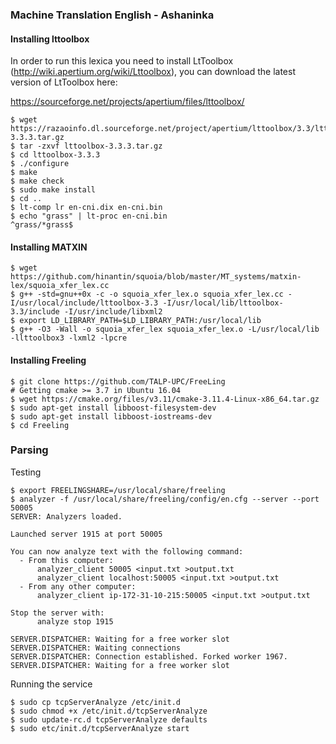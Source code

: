 ### Machine Translation English - Ashaninka 

#### Installing lttoolbox

In order to run this lexica you need to install LtToolbox (http://wiki.apertium.org/wiki/Lttoolbox), you can download the latest version of LtToolbox here:

https://sourceforge.net/projects/apertium/files/lttoolbox/


```
$ wget https://razaoinfo.dl.sourceforge.net/project/apertium/lttoolbox/3.3/lttoolbox-3.3.3.tar.gz
$ tar -zxvf lttoolbox-3.3.3.tar.gz
$ cd lttoolbox-3.3.3
$ ./configure
$ make
$ make check
$ sudo make install
$ cd ..
$ lt-comp lr en-cni.dix en-cni.bin
$ echo "grass" | lt-proc en-cni.bin
^grass/*grass$
```

#### Installing MATXIN

```
$ wget https://github.com/hinantin/squoia/blob/master/MT_systems/matxin-lex/squoia_xfer_lex.cc
$ g++ -std=gnu++0x -c -o squoia_xfer_lex.o squoia_xfer_lex.cc -I/usr/local/include/lttoolbox-3.3 -I/usr/local/lib/lttoolbox-3.3/include -I/usr/include/libxml2
$ export LD_LIBRARY_PATH=$LD_LIBRARY_PATH:/usr/local/lib
$ g++ -O3 -Wall -o squoia_xfer_lex squoia_xfer_lex.o -L/usr/local/lib -llttoolbox3 -lxml2 -lpcre
```

#### Installing Freeling 

```
$ git clone https://github.com/TALP-UPC/FreeLing
# Getting cmake >= 3.7 in Ubuntu 16.04 
$ wget https://cmake.org/files/v3.11/cmake-3.11.4-Linux-x86_64.tar.gz
$ sudo apt-get install libboost-filesystem-dev
$ sudo apt-get install libboost-iostreams-dev
$ cd Freeling 

```

### Parsing 

Testing

```
$ export FREELINGSHARE=/usr/local/share/freeling
$ analyzer -f /usr/local/share/freeling/config/en.cfg --server --port 50005
SERVER: Analyzers loaded.

Launched server 1915 at port 50005

You can now analyze text with the following command:
  - From this computer: 
      analyzer_client 50005 <input.txt >output.txt
      analyzer_client localhost:50005 <input.txt >output.txt
  - From any other computer: 
      analyzer_client ip-172-31-10-215:50005 <input.txt >output.txt

Stop the server with: 
      analyze stop 1915

SERVER.DISPATCHER: Waiting for a free worker slot
SERVER.DISPATCHER: Waiting connections
SERVER.DISPATCHER: Connection established. Forked worker 1967.
SERVER.DISPATCHER: Waiting for a free worker slot

```

Running the service

```
$ sudo cp tcpServerAnalyze /etc/init.d
$ sudo chmod +x /etc/init.d/tcpServerAnalyze
$ sudo update-rc.d tcpServerAnalyze defaults
$ sudo etc/init.d/tcpServerAnalyze start 
```
